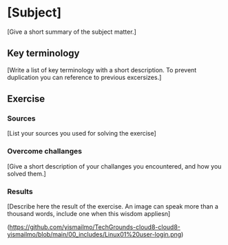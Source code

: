 # [Subject]
[Give a short summary of the subject matter.]

## Key terminology
[Write a list of key terminology with a short description. To prevent duplication you can reference to previous excersizes.]

## Exercise
### Sources
[List your sources you used for solving the exercise]

### Overcome challanges
[Give a short description of your challanges you encountered, and how you solved them.]

### Results
[Describe here the result of the exercise. An image can speak more than a thousand words, include one when this wisdom appliesn]

(https://github.com/yismailmo/TechGrounds-cloud8-cloud8-yismailmo/blob/main/00_includes/Linux01%20user-login.png)